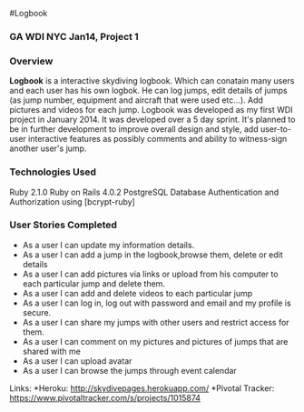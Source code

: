 #Logbook

### GA WDI NYC Jan14, Project 1
### Overview

**Logbook** is a interactive skydiving logbook. Which can conatain many users and each user has his own logbok. He can log jumps, edit details of jumps (as jump number, equipment and aircraft that were used etc...). Add pictures and videos for each jump. Logbook was developed as my first WDI project in January 2014. It was developed over a 5 day sprint. It's planned to be in further development to improve overall design and style, add user-to-user interactive features as possibly comments and ability to witness-sign another user's jump.

### Technologies Used

Ruby 2.1.0
Ruby on Rails 4.0.2
PostgreSQL Database
Authentication and Authorization using [bcrypt-ruby]

### User Stories Completed

* As a user I can update my information details.
* As a user I can add a jump in the logbook,browse them, delete or edit details
* As a user I can add pictures via links or upload from his computer to each particular jump and delete them.
* As a user I can add and delete videos to each particular jump
* As a user I can log in, log out with password and email and my profile is secure.
* As a user I can share my jumps with other users and restrict access for them.
* As a user I can comment on my pictures and pictures of jumps that are shared with me
* As a user I can upload avatar
* As a user I can browse the jumps through event calendar

Links:
*Heroku: http://skydivepages.herokuapp.com/
*Pivotal Tracker: https://www.pivotaltracker.com/s/projects/1015874